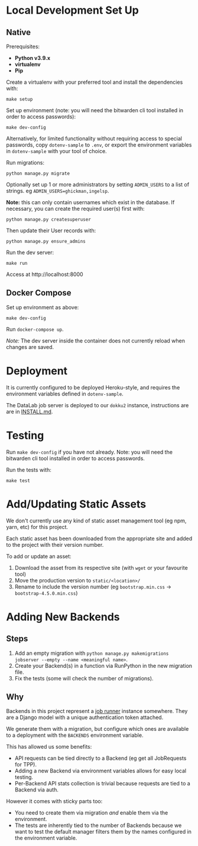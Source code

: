 # Local Development Set Up
## Native

Prerequisites:
- **Python v3.9.x**
- **virtualenv**
- **Pip**

Create a virtualenv with your preferred tool and install the dependencies with:

    make setup

Set up environment (note: you will need the bitwarden cli tool installed in order to access passwords):

    make dev-config

Alternatively, for limited functionality without requiring access to special passwords, copy `dotenv-sample` to `.env`,
or export the environment variables in `dotenv-sample` with your tool of choice.

Run migrations:

    python manage.py migrate

Optionally set up 1 or more administrators by setting `ADMIN_USERS` to a list of strings.
eg `ADMIN_USERS=ghickman,ingelsp`.

**Note:** this can only contain usernames which exist in the database.
If necessary, you can create the required user(s) first with:

    python manage.py createsuperuser

Then update their User records with:

    python manage.py ensure_admins

Run the dev server:

    make run

Access at http://localhost:8000

## Docker Compose

Set up environment as above:

    make dev-config

Run `docker-compose up`.

*Note:* The dev server inside the container does not currently reload when changes are saved.


# Deployment
It is currently configured to be deployed Heroku-style, and requires
the environment variables defined in `dotenv-sample`.

The DataLab job server is deployed to our `dokku2` instance, instructions are are in [INSTALL.md](INSTALL.md).

# Testing

Run `make dev-config` if you have not already. Note: you will need the
bitwarden cli tool installed in order to access passwords.

Run the tests with:

    make test

# Add/Updating Static Assets
We don't currently use any kind of static asset management tool (eg npm, yarn,
etc) for this project.

Each static asset has been downloaded from the appropriate site and added to
the project with their version number.

To add or update an asset:

1. Download the asset from its respective site (with `wget` or your favourite tool)
2. Move the production version to `static/<location>/`
3. Rename to include the version number (eg `bootstrap.min.css` -> `bootstrap-4.5.0.min.css`)

# Adding New Backends

## Steps
1. Add an empty migration with `python manage.py makemigrations jobserver --empty --name <meaningful name>`.
2. Create your Backend(s) in a function via RunPython in the new migration file.
3. Fix the tests (some will check the number of migrations).

## Why
Backends in this project represent a [job runner](https://github.com/opensafely-core/job-runner) instance somewhere.
They are a Django model with a unique authentication token attached.

We generate them with a migration, but configure which ones are available to a deployment with the `BACKENDS` environment variable.

This has allowed us some benefits:
* API requests can be tied directly to a Backend (eg get all JobRequests for TPP).
* Adding a new Backend via environment variables allows for easy local testing.
* Per-Backend API stats collection is trivial because requests are tied to a Backend via auth.

However it comes with sticky parts too:
* You need to create them via migration _and_ enable them via the environment.
* The tests are inherently tied to the number of Backends because we want to test the default manager filters them by the names configured in the environment variable.
